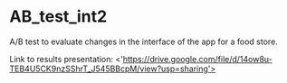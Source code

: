 # AB_test_int2
A/B test to evaluate changes in the interface of the app for a food store.

Link to results presentation: <'https://drive.google.com/file/d/14ow8u-TEB4U5CK9nzSShrT_J545BBcpM/view?usp=sharing'>

